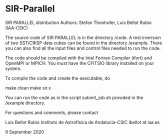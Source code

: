 # SIR-Parallel


SIR PARALLEL distribution
Authors: Stefan Thonhofer, Luis Bellot Rubio (IAA-CSIC)


The source code of SIR PARALLEL is in the directory /code. A test inversion 
of two SST/CRISP data cubes can be found in the directory /example. There 
you can also find all the input files and control files needed to run the 
code.

The code should be compiled with the Intel Fortran Compiler (ifort) and 
OpenMPI or MPICH. You must have the CFITSIO library installed on your system. 

To compile the code and create the executable, do 

make clean
make sir.x

You can run the code as in the script submit_job.sh provided in the 
/example directory.

For questions and comments, please contact

Luis Bellot Rubio
Instituto de Astrofísica de Andalucia-CSIC
lbellot at iaa.es

9 September 2020

